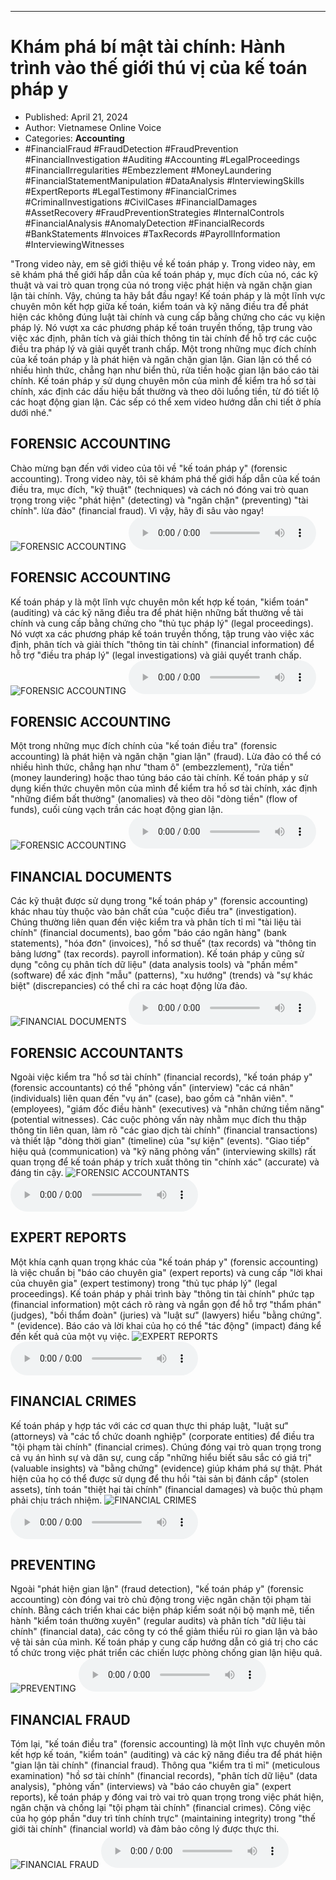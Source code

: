
---

# Khám phá bí mật tài chính: Hành trình vào thế giới thú vị của kế toán pháp y

- Published: April 21, 2024
- Author: Vietnamese Online Voice
- Categories: **Accounting**
- #FinancialFraud #FraudDetection #FraudPrevention #FinancialInvestigation #Auditing #Accounting #LegalProceedings #FinancialIrregularities #Embezzlement #MoneyLaundering #FinancialStatementManipulation #DataAnalysis #InterviewingSkills #ExpertReports #LegalTestimony #FinancialCrimes #CriminalInvestigations #CivilCases #FinancialDamages #AssetRecovery #FraudPreventionStrategies #InternalControls #FinancialAnalysis #AnomalyDetection #FinancialRecords #BankStatements #Invoices #TaxRecords #PayrollInformation #InterviewingWitnesses

"Trong video này, em sẽ giới thiệu về kế toán pháp y. Trong video này, em sẽ khám phá thế giới hấp dẫn của kế toán pháp y, mục đích của nó, các kỹ thuật và vai trò quan trọng của nó trong việc phát hiện và ngăn chặn gian lận tài chính. Vậy, chúng ta hãy bắt đầu ngay! Kế toán pháp y là một lĩnh vực chuyên môn kết hợp giữa kế toán, kiểm toán và kỹ năng điều tra để phát hiện các không đúng luật tài chính và cung cấp bằng chứng cho các vụ kiện pháp lý. Nó vượt xa các phương pháp kế toán truyền thống, tập trung vào việc xác định, phân tích và giải thích thông tin tài chính để hỗ trợ các cuộc điều tra pháp lý và giải quyết tranh chấp. Một trong những mục đích chính của kế toán pháp y là phát hiện và ngăn chặn gian lận. Gian lận có thể có nhiều hình thức, chẳng hạn như biển thủ, rửa tiền hoặc gian lận báo cáo tài chính. Kế toán pháp y sử dụng chuyên môn của mình để kiểm tra hồ sơ tài chính, xác định các dấu hiệu bất thường và theo dõi luồng tiền, từ đó tiết lộ các hoạt động gian lận. Các sếp có thể xem video hướng dẫn chi tiết ở phía dưới nhé."


## FORENSIC ACCOUNTING

Chào mừng bạn đến với video của tôi về "kế toán pháp y" (forensic accounting). Trong video này, tôi sẽ khám phá thế giới hấp dẫn của kế toán điều tra, mục đích, "kỹ thuật" (techniques) và cách nó đóng vai trò quan trọng trong việc "phát hiện" (detecting) và "ngăn chặn" (preventing) "tài chính". lừa đảo" (financial fraud). Vì vậy, hãy đi sâu vào ngay!
![FORENSIC ACCOUNTING](https://http-archiver-apis-production-80.schnworks.com/storage/images/transitions/2024-04-21/transition-890802406-Montserrat-Black-283593.jpg)
<audio controls>
    <source src="https://http-archiver-apis-production-80.schnworks.com/storage/audio/file-11457073187.mp3" type="audio/mpeg">
</audio>



## FORENSIC ACCOUNTING

Kế toán pháp y là một lĩnh vực chuyên môn kết hợp kế toán, "kiểm toán" (auditing) và các kỹ năng điều tra để phát hiện những bất thường về tài chính và cung cấp bằng chứng cho "thủ tục pháp lý" (legal proceedings). Nó vượt xa các phương pháp kế toán truyền thống, tập trung vào việc xác định, phân tích và giải thích "thông tin tài chính" (financial information) để hỗ trợ "điều tra pháp lý" (legal investigations) và giải quyết tranh chấp.
![FORENSIC ACCOUNTING](https://http-archiver-apis-production-80.schnworks.com/storage/images/transitions/2024-04-21/transition-1313085120-Montserrat-Regular-673AB7.jpg)
<audio controls>
    <source src="https://http-archiver-apis-production-80.schnworks.com/storage/audio/file-26683028711.mp3" type="audio/mpeg">
</audio>



## FORENSIC ACCOUNTING

Một trong những mục đích chính của "kế toán điều tra" (forensic accounting) là phát hiện và ngăn chặn "gian lận" (fraud). Lừa đảo có thể có nhiều hình thức, chẳng hạn như "tham ô" (embezzlement), "rửa tiền" (money laundering) hoặc thao túng báo cáo tài chính. Kế toán pháp y sử dụng kiến ​​thức chuyên môn của mình để kiểm tra hồ sơ tài chính, xác định "những điểm bất thường" (anomalies) và theo dõi "dòng tiền" (flow of funds), cuối cùng vạch trần các hoạt động gian lận.
![FORENSIC ACCOUNTING](https://http-archiver-apis-production-80.schnworks.com/storage/images/transitions/2024-04-21/transition--21681703629-Montserrat-Medium-004895.jpg)
<audio controls>
    <source src="https://http-archiver-apis-production-80.schnworks.com/storage/audio/file-51674550472.mp3" type="audio/mpeg">
</audio>



## FINANCIAL DOCUMENTS

Các kỹ thuật được sử dụng trong "kế toán pháp y" (forensic accounting) khác nhau tùy thuộc vào bản chất của "cuộc điều tra" (investigation). Chúng thường liên quan đến việc kiểm tra và phân tích tỉ mỉ "tài liệu tài chính" (financial documents), bao gồm "báo cáo ngân hàng" (bank statements), "hóa đơn" (invoices), "hồ sơ thuế" (tax records) và "thông tin bảng lương" (tax records). payroll information). Kế toán pháp y cũng sử dụng "công cụ phân tích dữ liệu" (data analysis tools) và "phần mềm" (software) để xác định "mẫu" (patterns), "xu hướng" (trends) và "sự khác biệt" (discrepancies) có thể chỉ ra các hoạt động lừa đảo.
![FINANCIAL DOCUMENTS](https://http-archiver-apis-production-80.schnworks.com/storage/images/transitions/2024-04-21/transition-9199294135-Montserrat-Thin-9C27B0.jpg)
<audio controls>
    <source src="https://http-archiver-apis-production-80.schnworks.com/storage/audio/file-18998237236.mp3" type="audio/mpeg">
</audio>



## FORENSIC ACCOUNTANTS

Ngoài việc kiểm tra "hồ sơ tài chính" (financial records), "kế toán pháp y" (forensic accountants) có thể "phỏng vấn" (interview) "các cá nhân" (individuals) liên quan đến "vụ án" (case), bao gồm cả "nhân viên". " (employees), "giám đốc điều hành" (executives) và "nhân chứng tiềm năng" (potential witnesses). Các cuộc phỏng vấn này nhằm mục đích thu thập thông tin liên quan, làm rõ "các giao dịch tài chính" (financial transactions) ​​và thiết lập "dòng thời gian" (timeline) của "sự kiện" (events). "Giao tiếp" hiệu quả (communication) và "kỹ năng phỏng vấn" (interviewing skills) rất quan trọng để kế toán pháp y trích xuất thông tin "chính xác" (accurate) và đáng tin cậy.
![FORENSIC ACCOUNTANTS](https://http-archiver-apis-production-80.schnworks.com/storage/images/transitions/2024-04-21/transition--37368332595-Montserrat-Bold-004895.jpg)
<audio controls>
    <source src="https://http-archiver-apis-production-80.schnworks.com/storage/audio/file-24988045067.mp3" type="audio/mpeg">
</audio>



## EXPERT REPORTS

Một khía cạnh quan trọng khác của "kế toán pháp y" (forensic accounting) là việc chuẩn bị "báo cáo chuyên gia" (expert reports) và cung cấp "lời khai của chuyên gia" (expert testimony) trong "thủ tục pháp lý" (legal proceedings). Kế toán pháp y phải trình bày "thông tin tài chính" phức tạp (financial information) một cách rõ ràng và ngắn gọn để hỗ trợ "thẩm phán" (judges), "bồi thẩm đoàn" (juries) và "luật sư" (lawyers) hiểu "bằng chứng". " (evidence). Báo cáo và lời khai của họ có thể "tác động" (impact) đáng kể đến kết quả của một vụ việc.
![EXPERT REPORTS](https://http-archiver-apis-production-80.schnworks.com/storage/images/transitions/2024-04-21/transition--44046307173-Montserrat-Black-512DA8.jpg)
<audio controls>
    <source src="https://http-archiver-apis-production-80.schnworks.com/storage/audio/file-58323981549.mp3" type="audio/mpeg">
</audio>



## FINANCIAL CRIMES

Kế toán pháp y hợp tác với các cơ quan thực thi pháp luật, "luật sư" (attorneys) và "các tổ chức doanh nghiệp" (corporate entities) để điều tra "tội phạm tài chính" (financial crimes). Chúng đóng vai trò quan trọng trong cả vụ án hình sự và dân sự, cung cấp "những hiểu biết sâu sắc có giá trị" (valuable insights) và "bằng chứng" (evidence) giúp khám phá sự thật. Phát hiện của họ có thể được sử dụng để thu hồi "tài sản bị đánh cắp" (stolen assets), tính toán "thiệt hại tài chính" (financial damages) và buộc thủ phạm phải chịu trách nhiệm.
![FINANCIAL CRIMES](https://http-archiver-apis-production-80.schnworks.com/storage/images/transitions/2024-04-21/transition-42579128545-Montserrat-Thin-303F9F.jpg)
<audio controls>
    <source src="https://http-archiver-apis-production-80.schnworks.com/storage/audio/file-7104096569.mp3" type="audio/mpeg">
</audio>



## PREVENTING

Ngoài "phát hiện gian lận" (fraud detection), "kế toán pháp y" (forensic accounting) còn đóng vai trò chủ động trong việc ngăn chặn tội phạm tài chính. Bằng cách triển khai các biện pháp kiểm soát nội bộ mạnh mẽ, tiến hành "kiểm toán thường xuyên" (regular audits) và phân tích "dữ liệu tài chính" (financial data), các công ty có thể giảm thiểu rủi ro gian lận và bảo vệ tài sản của mình. Kế toán pháp y cung cấp hướng dẫn có giá trị cho các tổ chức trong việc phát triển các chiến lược phòng chống gian lận hiệu quả.
![PREVENTING](https://http-archiver-apis-production-80.schnworks.com/storage/images/transitions/2024-04-21/transition--31004551701-Montserrat-Thin-512DA8.jpg)
<audio controls>
    <source src="https://http-archiver-apis-production-80.schnworks.com/storage/audio/file-32319810132.mp3" type="audio/mpeg">
</audio>



## FINANCIAL FRAUD

Tóm lại, "kế toán điều tra" (forensic accounting) là một lĩnh vực chuyên môn kết hợp kế toán, "kiểm toán" (auditing) và các kỹ năng điều tra để phát hiện "gian lận tài chính" (financial fraud). Thông qua "kiểm tra tỉ mỉ" (meticulous examination) "hồ sơ tài chính" (financial records), "phân tích dữ liệu" (data analysis), "phỏng vấn" (interviews) và "báo cáo chuyên gia" (expert reports), kế toán pháp y đóng vai trò vai trò quan trọng trong việc phát hiện, ngăn chặn và chống lại "tội phạm tài chính" (financial crimes). Công việc của họ góp phần "duy trì tính chính trực" (maintaining integrity) trong "thế giới tài chính" (financial world) và đảm bảo công lý được thực thi.
![FINANCIAL FRAUD](https://http-archiver-apis-production-80.schnworks.com/storage/images/transitions/2024-04-21/transition-20570581673-Montserrat-Bold-303F9F.jpg)
<audio controls>
    <source src="https://http-archiver-apis-production-80.schnworks.com/storage/audio/file-33053458750.mp3" type="audio/mpeg">
</audio>

